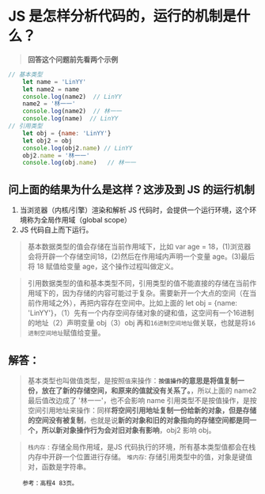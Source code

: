# JS 是怎样分析代码的，运行的机制是什么？
> **回答这个问题前先看两个示例**
``` js
// 基本类型
    let name = 'LinYY'
    let name2 = name
    console.log(name2)  // LinYY
    name2 = '林一一'
    console.log(name2)  // 林一一
    console.log(name)  // LinYY
// 引用类型
    let obj = {name: 'LinYY'}
    let obj2 = obj
    console.log(obj2.name) // LinYY
    obj2.name = '林一一'
    console.log(obj.name)   // 林一一
```
## 问上面的结果为什么是这样？这涉及到 JS 的运行机制
1. 当浏览器（内核/引擎）渲染和解析 JS 代码时，会提供一个运行环境，这个环境称为全局作用域（global scope）
2. JS 代码自上而下运行。
> 基本数据类型的值会存储在当前作用域下，比如 var age = 18，(1)浏览器会将开辟一个存储空间18，(2)然后在作用域内声明一个变量 age。(3)最后将 18 赋值给变量 age，这个操作过程叫做定义。

> 引用数据类型的值和基本类型不同，引用类型的值不能直接的存储在当前作用域下的，因为存储的内容可能过于复杂。需要新开一个大点的空间（在当前作用域之外），再把内容存在空间中。比如上面的 let obj = {name: 'LinYY'}，（1）先有一个内存空间存储对象的键和值，这空间有一个16进制的地址（2）声明变量 obj（3）obj 再和`16进制空间地址`做关联，也就是将`16进制空间地址`赋值给变量。

## 解答：
> 基本类型也叫做值类型，是按照`值`来操作：**`按值操作`的意思是将值复制一份，放在了新的存储空间，和原来的值就没有关系了。**，所以上面的 name2 最后值改边成了 '林一一'，也不会影响 name
> 引用类型不是按值操作，是按空间引用地址来操作：同样**将空间引用地址复制一份给新的对象，但是存储的空间没有被复制**，也就是说**新的对象和旧的对象指向的存储空间都是同一个，所以新对象操作行为会对旧对象有影响**，obj2 影响 obj。


> `栈内存` : 存储全局作用域，是JS 代码执行的环境，所有基本类型值都会在栈内存中开辟一个位置进行存储。
> `堆内存`: 存储引用类型中的值，对象是键值对，函数是字符串。

``` !
    参考：高程4 83页。
```